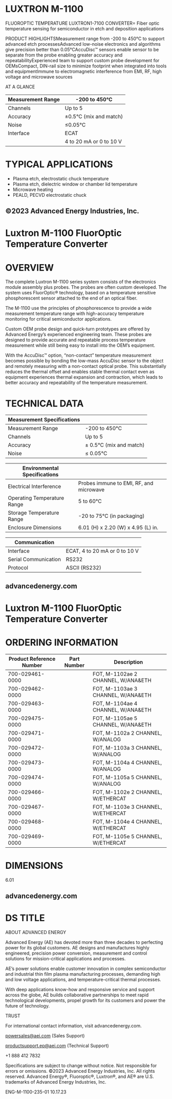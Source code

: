# LUXTRON M-1100

FLUOROPTIC TEMPERATURE LUXTRON1-7100 CONVERTER= Fiber optic temperature sensing for semiconductor in etch and deposition applications

PRODUCT HIGHLIGHTSMeasurement range from -200 to 450°C to support advanced etch processesAdvanced low-noise electronics and algorithms give precision better than 0.05°CAccuDisc™ sensors enable sensor to be separate from the probe enabling greater accuracy and repeatabilityExperienced team to support custom probe development for OEMsCompact, DIN-rail size to minimize footprint when integrated into tools and equipmentImmune to electromagnetic interference from EMI, RF, high voltage and microwave sources

AT A GLANCE

|Measurement Range|-200 to 450°C|
|---|---|
|Channels|Up to 5|
|Accuracy|±0.5°C (mix and match)|
|Noise|≤0.05°C|
|Interface|ECAT|
| |4 to 20 mA or 0 to 10 V|

# TYPICAL APPLICATIONS

- Plasma etch, electrostatic chuck temperature
- Plasma etch, dielectric window or chamber lid temperature
- Microwave heating
- PEALD, PECVD electrostatic chuck

©2023 Advanced Energy Industries, Inc.
---
# Luxtron M-1100 FluorOptic Temperature Converter

# OVERVIEW

The complete Luxtron M-1100 series system consists of the electronics module assembly plus probes. The probes are often custom developed. The system uses FluorOptic® technology, based on a temperature sensitive phosphorescent sensor attached to the end of an optical fiber.

The M-1100 use the principles of phosphorescence to provide a wide measurement temperature range with high-accuracy temperature monitoring for critical semiconductor applications.

Custom OEM probe design and quick-turn prototypes are offered by Advanced Energy’s experienced engineering team. These probes are designed to provide accurate and repeatable process temperature measurement while still being easy to install into the OEM’s equipment.

With the AccuDisc™ option, “non-contact” temperature measurement becomes possible by bonding the low-mass AccuDisc sensor to the object and remotely measuring with a non-contact optical probe. This substantially reduces the thermal offset and enables stable thermal contact even as equipment experiences thermal expansion and contraction, which leads to better accuracy and repeatability of the temperature measurement.

# TECHNICAL DATA

|Measurement Specifications| |
|---|---|
|Measurement Range|-200 to 450°C|
|Channels|Up to 5|
|Accuracy|± 0.5°C (mix and match)|
|Noise|≤ 0.05°C|

|Environmental Specifications| |
|---|---|
|Electrical Interference|Probes immune to EMI, RF, and microwave|
|Operating Temperature Range|5 to 60°C|
|Storage Temperature Range|-20 to 75°C (in packaging)|
|Enclosure Dimensions|6.01 (H) x 2.20 (W) x 4.95 (L) in.|

|Communication| |
|---|---|
|Interface|ECAT, 4 to 20 mA or 0 to 10 V|
|Serial Communication|RS232|
|Protocol|ASCII (RS232)|

advancedenergy.com
---
# Luxtron M-1100 FluorOptic Temperature Converter

# ORDERING INFORMATION

|Product Reference Number|Part Number|Description|
|---|---|---|
|700-029461-0000| |FOT, M-1102ae 2 CHANNEL, W/ANA&ETH|
|700-029462-0000| |FOT, M-1103ae 3 CHANNEL, W/ANA&ETH|
|700-029463-0000| |FOT, M-1104ae 4 CHANNEL, W/ANA&ETH|
|700-029475-0000| |FOT, M-1105ae 5 CHANNEL, W/ANA&ETH|
|700-029471-0000| |FOT, M-1102a 2 CHANNEL, W/ANALOG|
|700-029472-0000| |FOT, M-1103a 3 CHANNEL, W/ANALOG|
|700-029473-0000| |FOT, M-1104a 4 CHANNEL, W/ANALOG|
|700-029474-0000| |FOT, M-1105a 5 CHANNEL, W/ANALOG|
|700-029466-0000| |FOT, M-1102e 2 CHANNEL, W/ETHERCAT|
|700-029467-0000| |FOT, M-1103e 3 CHANNEL, W/ETHERCAT|
|700-029468-0000| |FOT, M-1104e 4 CHANNEL, W/ETHERCAT|
|700-029469-0000| |FOT, M-1105e 5 CHANNEL, W/ETHERCAT|

# DIMENSIONS

6.01

advancedenergy.com
---
# DS TITLE

ABOUT ADVANCED ENERGY

Advanced Energy (AE) has devoted more than three decades to perfecting power for its global customers. AE designs and manufactures highly engineered, precision power conversion, measurement and control solutions for mission-critical applications and processes.

AE’s power solutions enable customer innovation in complex semiconductor and industrial thin film plasma manufacturing processes, demanding high and low voltage applications, and temperature-critical thermal processes.

With deep applications know-how and responsive service and support across the globe, AE builds collaborative partnerships to meet rapid technological developments, propel growth for its customers and power the future of technology.

TRUST

For international contact information, visit advancedenergy.com.

powersales@aei.com (Sales Support)

productsupport.ep@aei.com (Technical Support)

+1 888 412 7832

Specifications are subject to change without notice. Not responsible for errors or omissions. ©2023 Advanced Energy Industries, Inc. All rights reserved. Advanced Energy®, Fluoroptic®, Luxtron®, and AE® are U.S. trademarks of Advanced Energy Industries, Inc.

ENG-M-1100-235-01 10.17.23